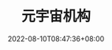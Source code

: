 ---
weight: 12
title: "元宇宙机构"
description: ""
date: 2022-08-10T08:47:36+08:00
lastmod: 2022-08-10T08:47:36+08:00
draft: false
ico: '<svg class="icon" aria-hidden="true"><use xlink:href="#icon-yuanyuzhoujizhi"></use></svg>'
navigation: ["安全机构","投资机构","研究机构","制造商","先进制造业","工业元宇宙"]
hidePage: true
---